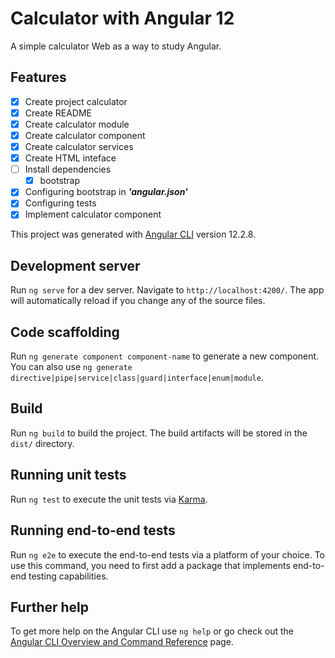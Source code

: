 # Calculator with Angular 12

A simple calculator Web as a way to study Angular.

## Features
- [x] Create project calculator
- [x] Create README
- [x] Create calculator module
- [x] Create calculator component
- [x] Create calculator services
- [x] Create HTML inteface
- [ ] Install dependencies
    - [x] bootstrap
- [x] Configuring bootstrap in ***'angular.json'***
- [x] Configuring tests
- [x] Implement calculator component
 
This project was generated with [Angular CLI](https://github.com/angular/angular-cli) version 12.2.8.

## Development server

Run `ng serve` for a dev server. Navigate to `http://localhost:4200/`. The app will automatically reload if you change any of the source files.

## Code scaffolding

Run `ng generate component component-name` to generate a new component. You can also use `ng generate directive|pipe|service|class|guard|interface|enum|module`.

## Build

Run `ng build` to build the project. The build artifacts will be stored in the `dist/` directory.

## Running unit tests

Run `ng test` to execute the unit tests via [Karma](https://karma-runner.github.io).

## Running end-to-end tests

Run `ng e2e` to execute the end-to-end tests via a platform of your choice. To use this command, you need to first add a package that implements end-to-end testing capabilities.

## Further help

To get more help on the Angular CLI use `ng help` or go check out the [Angular CLI Overview and Command Reference](https://angular.io/cli) page.
